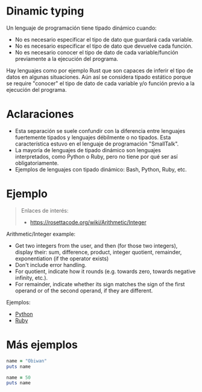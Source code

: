 
# Dinamic typing

Un lenguaje de programación tiene tipado dinámico cuando:
* No es necesario especificar el tipo de dato que guardará cada variable.
* No es necesario especificar el tipo de dato que devuelve cada función.
* No es necesario conocer el tipo de dato de cada variable/función previamente a la ejecución del programa.

Hay lenguajes como por ejemplo Rust que son capaces de inferir el tipo de datos en algunas situaciones. Aún así se considera tipado estático porque se require "conocer" el tipo de dato de cada variable y/o función previo a la ejecución del programa.

# Aclaraciones

* Esta separación se suele confundir con la diferencia entre lenguajes fuertemente tipados y lenguajes débilmente o no tipados. Esta característica estuvo en el lenguaje de programación "SmallTalk".
* La mayoría de lenguajes de tipado dinámico son lenguajes interpretados, como Python o Ruby, pero no tiene por qué ser así obligatoriamente.
* Ejemplos de lenguajes con tipado dinámico: Bash, Python, Ruby, etc.

# Ejemplo

> Enlaces de interés:
> * https://rosettacode.org/wiki/Arithmetic/Integer

Arithmetic/Integer example:
* Get two integers from the user, and then (for those two integers), display their: sum, difference, product, integer quotient, remainder, exponentiation (if the operator exists)
* Don't include error handling.
* For quotient, indicate how it rounds   (e.g. towards zero, towards negative infinity, etc.).
* For remainder, indicate whether its sign matches the sign of the first operand or of the second operand, if they are different.

Ejemplos:
* [Python](example_python.py)
* [Ruby](example_ruby.rb)

# Más ejemplos

```ruby
name = "Obiwan"
puts name

name = 50
puts name
```
